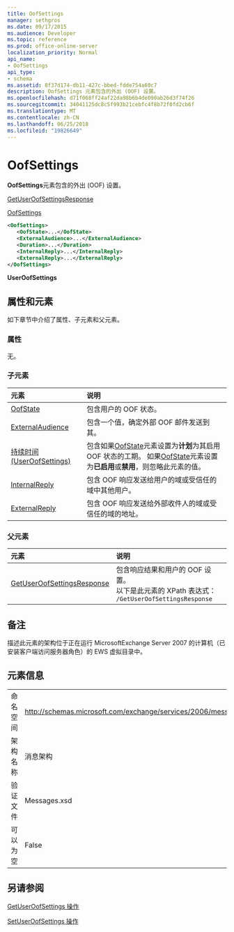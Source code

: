 ```yaml
---
title: OofSettings
manager: sethgros
ms.date: 09/17/2015
ms.audience: Developer
ms.topic: reference
ms.prod: office-online-server
localization_priority: Normal
api_name:
- OofSettings
api_type:
- schema
ms.assetid: 8f37d174-db11-427c-bbed-fdde754a60c7
description: OofSettings 元素包含的外出 (OOF) 设置。
ms.openlocfilehash: d71f068ff24af22da98b6b4de090ab26d3f74f26
ms.sourcegitcommit: 34041125dc8c5f993b21cebfc4f8b72f0fd2cb6f
ms.translationtype: MT
ms.contentlocale: zh-CN
ms.lasthandoff: 06/25/2018
ms.locfileid: "19826649"
---
```

# <a name="oofsettings"></a>OofSettings

**OofSettings**元素包含的外出 (OOF) 设置。 
  
[GetUserOofSettingsResponse](getuseroofsettingsresponse.md)
  
[OofSettings](oofsettings.md)
  
```xml
<OofSettings>
   <OofState>...</OofState>
   <ExternalAudience>...</ExternalAudience>
   <Duration>...</Duration>
   <InternalReply>...</InternalReply>
   <ExternalReply>...</ExternalReply>
</OofSettings>
```

 **UserOofSettings**
## <a name="attributes-and-elements"></a>属性和元素

如下章节中介绍了属性、子元素和父元素。
  
### <a name="attributes"></a>属性

无。
  
### <a name="child-elements"></a>子元素

|**元素**|**说明**|
|:-----|:-----|
|[OofState](oofstate.md) <br/> |包含用户的 OOF 状态。  <br/> |
|[ExternalAudience](externalaudience.md) <br/> |包含一个值，确定外部 OOF 邮件发送到其。  <br/> |
|[持续时间 (UserOofSettings)](duration-useroofsettings.md) <br/> |包含如果[OofState](oofstate.md)元素设置为**计划**为其启用 OOF 状态的工期。 如果[OofState](oofstate.md)元素设置为**已启用**或**禁用**，则忽略此元素的值。  <br/> |
|[InternalReply](internalreply.md) <br/> |包含 OOF 响应发送给用户的域或受信任的域中其他用户。  <br/> |
|[ExternalReply](externalreply.md) <br/> |包含 OOF 响应发送给外部收件人的域或受信任的域的地址。  <br/> |
   
### <a name="parent-elements"></a>父元素

|**元素**|**说明**|
|:-----|:-----|
|[GetUserOofSettingsResponse](getuseroofsettingsresponse.md) <br/> |包含响应结果和用户的 OOF 设置。  <br/> 以下是此元素的 XPath 表达式：  <br/>  `/GetUserOofSettingsResponse` <br/> |
   
## <a name="remarks"></a>备注

描述此元素的架构位于正在运行 MicrosoftExchange Server 2007 的计算机（已安装客户端访问服务器角色）的 EWS 虚拟目录中。
  
## <a name="element-information"></a>元素信息

|||
|:-----|:-----|
|命名空间  <br/> |http://schemas.microsoft.com/exchange/services/2006/messages  <br/> |
|架构名称  <br/> |消息架构  <br/> |
|验证文件  <br/> |Messages.xsd  <br/> |
|可以为空  <br/> |False  <br/> |
   
## <a name="see-also"></a>另请参阅



[GetUserOofSettings 操作](getuseroofsettings-operation.md)
  
[SetUserOofSettings 操作](setuseroofsettings-operation.md)

